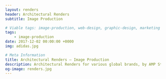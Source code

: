 ```yaml
---
layout: renders
header: Architectural Renders
subtitle: Image Production

# Viable tags: image-production, web-design, graphic-design, marketing
tags:
    - image-production
date: 2017-12-02 00:00:00 +0000
img: adidas.jpg

# Meta Information
title: Architectural Renders – Image Production
description: Architectural Renders for various global brands, by AMP Studio.
og-image: renders.jpg
---
```

